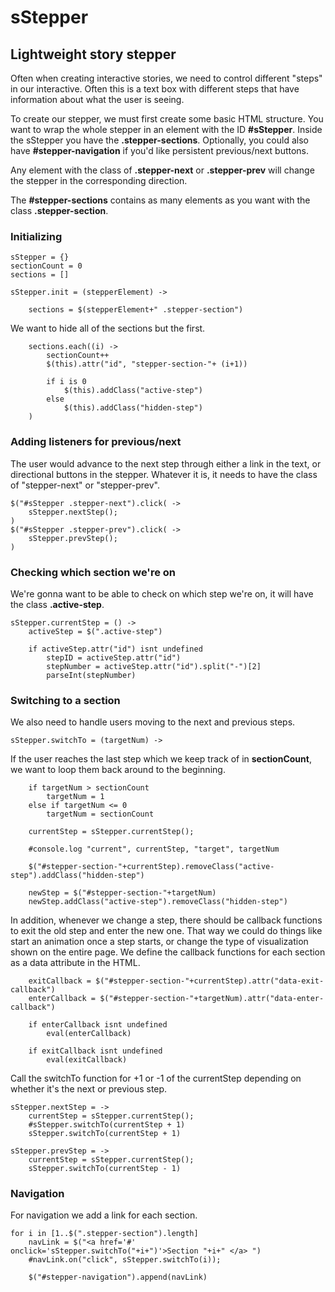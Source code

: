 # sStepper
## Lightweight story stepper

Often when creating interactive stories, we need to control different "steps" in our interactive. Often this is a text box with different steps that have information about what the user is seeing. 

To create our stepper, we must first create some basic HTML structure. You want to wrap the whole stepper in an element with the ID **#sStepper**. Inside the sStepper you have the **.stepper-sections**. Optionally, you could also have **#stepper-navigation** if you'd like persistent previous/next buttons.

Any element with the class of **.stepper-next** or **.stepper-prev** will change the stepper in the corresponding direction.

The **#stepper-sections** contains as many elements as you want with the class **.stepper-section**. 
    
### Initializing
    
    sStepper = {}
    sectionCount = 0
    sections = []
    
    sStepper.init = (stepperElement) ->        
    
        sections = $(stepperElement+" .stepper-section")
    

We want to hide all of the sections but the first.

        sections.each((i) ->
            sectionCount++
            $(this).attr("id", "stepper-section-"+ (i+1))
        
            if i is 0
                $(this).addClass("active-step")
            else
                $(this).addClass("hidden-step")
        )
    
### Adding listeners for previous/next    
The user would advance to the next step through either a link in the text, or directional buttons in the stepper. Whatever it is, it needs to have the class of "stepper-next" or "stepper-prev".

    $("#sStepper .stepper-next").click( -> 
        sStepper.nextStep();
    )
    $("#sStepper .stepper-prev").click( ->    
        sStepper.prevStep();
    )

### Checking which section we're on
    
We're gonna want to be able to check on which step we're on, it will have the class **.active-step**.     
    
    sStepper.currentStep = () ->
        activeStep = $(".active-step")

        if activeStep.attr("id") isnt undefined
            stepID = activeStep.attr("id")
            stepNumber = activeStep.attr("id").split("-")[2]        
            parseInt(stepNumber)


### Switching to a section        
We also need to handle users moving to the next and previous steps.
        
    sStepper.switchTo = (targetNum) ->        
        
If the user reaches the last step which we keep track of in **sectionCount**, we want to loop them back around to the beginning.
         
        if targetNum > sectionCount
            targetNum = 1
        else if targetNum <= 0
            targetNum = sectionCount
            
        currentStep = sStepper.currentStep();
        
        #console.log "current", currentStep, "target", targetNum
        
        $("#stepper-section-"+currentStep).removeClass("active-step").addClass("hidden-step")                
        
        newStep = $("#stepper-section-"+targetNum)        
        newStep.addClass("active-step").removeClass("hidden-step")

        
In addition, whenever we change a step, there should be callback functions to exit the old step and enter the new one. That way we could do things like start an animation once a step starts, or change the type of visualization shown on the entire page. We define the callback functions for each section as a data attribute in the HTML.

        exitCallback = $("#stepper-section-"+currentStep).attr("data-exit-callback")
        enterCallback = $("#stepper-section-"+targetNum).attr("data-enter-callback")
        
        if enterCallback isnt undefined
            eval(enterCallback)

        if exitCallback isnt undefined
            eval(exitCallback)

Call the switchTo function for +1 or -1 of the currentStep depending on whether it's the next or previous step.                                
    
    sStepper.nextStep = ->    
        currentStep = sStepper.currentStep();
        #sStepper.switchTo(currentStep + 1)            
        sStepper.switchTo(currentStep + 1)            

    sStepper.prevStep = ->
        currentStep = sStepper.currentStep();
        sStepper.switchTo(currentStep - 1) 
        
        
### Navigation        
For navigation we add a link for each section.
    
    for i in [1..$(".stepper-section").length]
        navLink = $("<a href='#' onclick='sStepper.switchTo("+i+")'>Section "+i+" </a> ")
        #navLink.on("click", sStepper.switchTo(i));
        
        $("#stepper-navigation").append(navLink)

            
        
    
    

